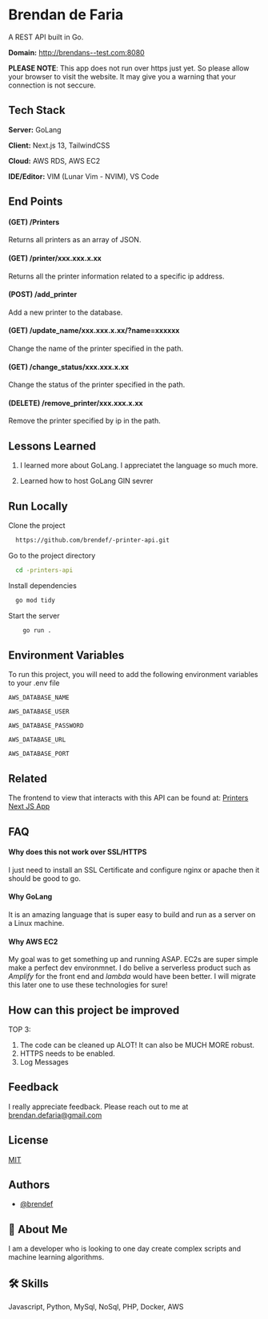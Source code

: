 
# Brendan de Faria 

A REST API built in Go. 

**Domain:** http://brendans--test.com:8080

**PLEASE NOTE**: This app does not run over https just yet. So please allow your browser to visit the website. It may give you a warning that your connection is not seccure.



## Tech Stack

**Server:** GoLang

**Client:** Next.js 13, TailwindCSS

**Cloud:** AWS RDS, AWS EC2

**IDE/Editor:** VIM (Lunar Vim - NVIM), VS Code
## End Points

#### (GET) /Printers
Returns all printers as an array of JSON.

#### (GET) /printer/**xxx.xxx.x.xx**
Returns all the printer information related to a specific ip address.

#### (POST) /add_printer
 Add a new printer to the database. 

#### (GET) /update_name/**xxx.xxx.x.xx**/?name=**xxxxxx**
Change the name of the printer specified in the path.

#### (GET) /change_status/**xxx.xxx.x.xx**
Change the status of the printer specified in the path.

#### (DELETE) /remove_printer/**xxx.xxx.x.xx**
Remove the printer specified by ip in the path.
## Lessons Learned

1. I learned more about GoLang. I appreciatet the language so much more.

2. Learned how to host GoLang GIN sevrer



## Run Locally

Clone the project

```bash
  https://github.com/brendef/-printer-api.git
```

Go to the project directory

```bash
  cd -printers-api
```

Install dependencies

```bash
  go mod tidy
```

Start the server

```bash
    go run .
```


## Environment Variables

To run this project, you will need to add the following environment variables to your .env file

`AWS_DATABASE_NAME`

`AWS_DATABASE_USER`

`AWS_DATABASE_PASSWORD`

`AWS_DATABASE_URL`

`AWS_DATABASE_PORT`
## Related

The frontend to view that interacts with this API can be found at:
[Printers Next JS App](https://github.com/brendef/-printers-crud)


## FAQ

#### Why does this not work over SSL/HTTPS

I just need to install an SSL Certificate and configure nginx or apache then it should be good to go.

#### Why GoLang

It is an amazing language that is super easy to build and run as a server on a Linux machine.

#### Why AWS EC2

My goal was to get something up and running ASAP. EC2s are super simple make a perfect dev environmnet. I do belive a serverless product such as *Amplify* for the front end and *lambda* would have been better. I will migrate this later one to use these technologies for sure!

## How can this project be improved

TOP 3:

1. The code can be cleaned up ALOT! It can also be MUCH MORE robust.
2. HTTPS needs to be enabled.
3. Log Messages

## Feedback

I really appreciate feedback. Please reach out to me at brendan.defaria@gmail.com


## License

[MIT](https://choosealicense.com/licenses/mit/)


## Authors

- [@brendef](https://www.github.com/brendef)


## 🚀 About Me
I am a developer who is looking to one day create complex scripts and machine learning algorithms.


## 🛠 Skills
Javascript, Python, MySql, NoSql, PHP, Docker, AWS

